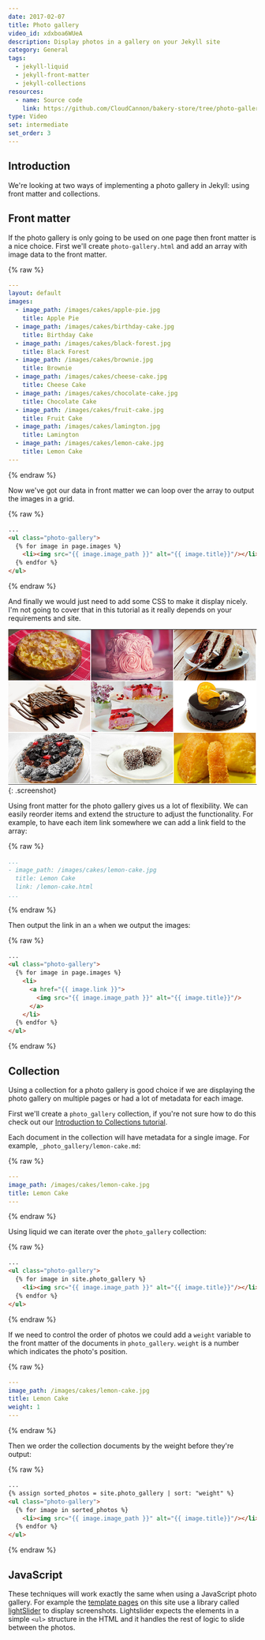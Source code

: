```yaml
---
date: 2017-02-07
title: Photo gallery
video_id: xdxboa6WUeA
description: Display photos in a gallery on your Jekyll site
category: General
tags:
  - jekyll-liquid
  - jekyll-front-matter
  - jekyll-collections
resources:
  - name: Source code
    link: https://github.com/CloudCannon/bakery-store/tree/photo-gallery
type: Video
set: intermediate
set_order: 3
---
```

## Introduction

We're looking at two ways of implementing a photo gallery in Jekyll: using front matter and collections.

## Front matter

If the photo gallery is only going to be used on one page then front matter is a nice choice. First we'll create `photo-gallery.html` and add an array with image data to the front matter.

{% raw %}
~~~yaml
---
layout: default
images:
  - image_path: /images/cakes/apple-pie.jpg
    title: Apple Pie
  - image_path: /images/cakes/birthday-cake.jpg
    title: Birthday Cake
  - image_path: /images/cakes/black-forest.jpg
    title: Black Forest
  - image_path: /images/cakes/brownie.jpg
    title: Brownie
  - image_path: /images/cakes/cheese-cake.jpg
    title: Cheese Cake
  - image_path: /images/cakes/chocolate-cake.jpg
    title: Chocolate Cake
  - image_path: /images/cakes/fruit-cake.jpg
    title: Fruit Cake
  - image_path: /images/cakes/lamington.jpg
    title: Lamington
  - image_path: /images/cakes/lemon-cake.jpg
    title: Lemon Cake
---
~~~
{% endraw %}

Now we've got our data in front matter we can loop over the array to output the images in a grid.

{% raw %}
~~~html
...
<ul class="photo-gallery">
  {% for image in page.images %}
    <li><img src="{{ image.image_path }}" alt="{{ image.title}}"/></li>
  {% endfor %}
</ul>
~~~
{% endraw %}

And finally we would just need to add some CSS to make it display nicely. I'm not going to cover that in this tutorial as it really depends on your requirements and site.

![Cakes](/images/tutorials/photo-gallery/cakes.jpg){: .screenshot}

Using front matter for the photo gallery gives us a lot of flexibility. We can easily reorder items and extend the structure to adjust the functionality. For example, to have each item link somewhere we can add a link field to the array:

{% raw %}
~~~yaml
...
- image_path: /images/cakes/lemon-cake.jpg
  title: Lemon Cake
  link: /lemon-cake.html
...
~~~
{% endraw %}

Then output the link in an `a` when we output the images:

{% raw %}
~~~html
...
<ul class="photo-gallery">
  {% for image in page.images %}
    <li>
      <a href="{{ image.link }}">
        <img src="{{ image.image_path }}" alt="{{ image.title}}"/>
      </a>
    </li>
  {% endfor %}
</ul>
~~~
{% endraw %}

## Collection

Using a collection for a photo gallery is good choice if we are displaying the photo gallery on multiple pages or had a lot of metadata for each image.

First we'll create a `photo_gallery` collection, if you're not sure how to do this check out our [Introduction to Collections tutorial](/jekyll/introduction-to-jekyll-collections/).

Each document in the collection will have metadata for a single image. For example, `_photo_gallery/lemon-cake.md`:

{% raw %}
~~~yaml
---
image_path: /images/cakes/lemon-cake.jpg
title: Lemon Cake
---
~~~
{% endraw %}

Using liquid we can iterate over the `photo_gallery` collection:

{% raw %}
~~~html
...
<ul class="photo-gallery">
  {% for image in site.photo_gallery %}
    <li><img src="{{ image.image_path }}" alt="{{ image.title}}"/></li>
  {% endfor %}
</ul>
~~~
{% endraw %}

If we need to control the order of photos we could add a `weight` variable to the front matter of the documents in `photo_gallery`. `weight` is a number which indicates the photo's position.

{% raw %}
~~~yaml
---
image_path: /images/cakes/lemon-cake.jpg
title: Lemon Cake
weight: 1
---
~~~
{% endraw %}

Then we order the collection documents by the weight before they're output:

{% raw %}
~~~html
...
{% assign sorted_photos = site.photo_gallery | sort: "weight" %}
<ul class="photo-gallery">
  {% for image in sorted_photos %}
    <li><img src="{{ image.image_path }}" alt="{{ image.title}}"/></li>
  {% endfor %}
</ul>
~~~
{% endraw %}

## JavaScript

These techniques will work exactly the same when using a JavaScript photo gallery. For example the [template pages](/templates/hydra/) on this site use a library called [lightSlider](http://sachinchoolur.github.io/lightslider/) to display screenshots. Lightslider expects the elements in a simple `<ul>` structure in the HTML and it handles the rest of logic to slide between the photos.